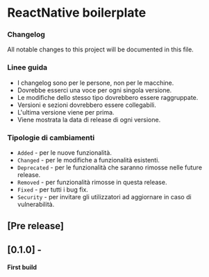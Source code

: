 # ReactNative boilerplate 

### Changelog
All notable changes to this project will be documented in this file.

### Linee guida

- I changelog sono per le persone, non per le macchine.
- Dovrebbe esserci una voce per ogni singola versione.
- Le modifiche dello stesso tipo dovrebbero essere raggruppate.
- Versioni e sezioni dovrebbero essere collegabili.
- L'ultima versione viene per prima.
- Viene mostrata la data di release di ogni versione.

### Tipologie di cambiamenti

- `Added` - per le nuove funzionalità.
- `Changed` - per le modifiche a funzionalità esistenti.
- `Deprecated` - per le funzionalità che saranno rimosse nelle future release.
- `Removed`  - per funzionalità rimosse in questa release.
- `Fixed` - per tutti i bug fix.
- `Security` - per invitare gli utilizzatori ad aggiornare in caso di vulnerabilità.

## [Pre release]

## [0.1.0] - 
#### First build